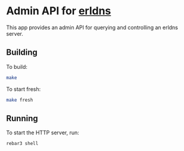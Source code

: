 # Admin API for [erldns](https://github.com/dnsimple/erldns)

This app provides an admin API for querying and controlling an erldns server.

## Building

To build:

```bash
make
```

To start fresh:

```bash
make fresh
```

## Running

To start the HTTP server, run:

```bash
rebar3 shell
```
